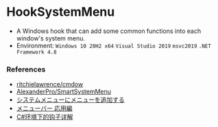 ﻿# HookSystemMenu

+ A Windows hook that can add some common functions into each window's system menu.
+ Environment: `Windows 10 20H2 x64` `Visual Studio 2019` `msvc2019` `.NET Framework 4.8`

### References

+ [ritchielawrence/cmdow](https://github.com/ritchielawrence/cmdow)
+ [AlexanderPro/SmartSystemMenu](https://github.com/AlexanderPro/SmartSystemMenu)
+ [システムメニューにメニューを追加する](https://www.ipentec.com/document/csharp-add-menu-item-in-system-menu)
+ [メニューバー 応用編](http://www-higashi.ist.osaka-u.ac.jp/~k-maeda/vcpp/sec6-3menuapp.html)
+ [C#环境下的钩子详解](https://blog.csdn.net/slimboy123/article/details/5689831)
